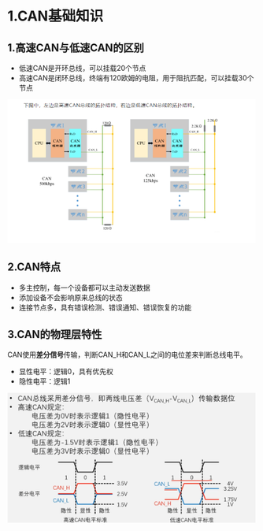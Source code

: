 # 1.CAN基础知识

## 1.高速CAN与低速CAN的区别

* 低速CAN是开环总线，可以挂载20个节点
* 高速CAN是闭环总线，终端有120欧姆的电阻，用于阻抗匹配，可以挂载30个节点

![](./src/高速CAN与低速CAN拓扑.png)


## 2.CAN特点

* 多主控制，每一个设备都可以主动发送数据
* 添加设备不会影响原来总线的状态
* 连接节点多，具有错误检测、错误通知、错误恢复的功能

## 3.CAN的物理层特性

CAN使用**差分信号**传输，判断CAN_H和CAN_L之间的电位差来判断总线电平。
* 显性电平：逻辑0，具有优先权
* 隐性电平：逻辑1

![](./src/高低速电平.png)